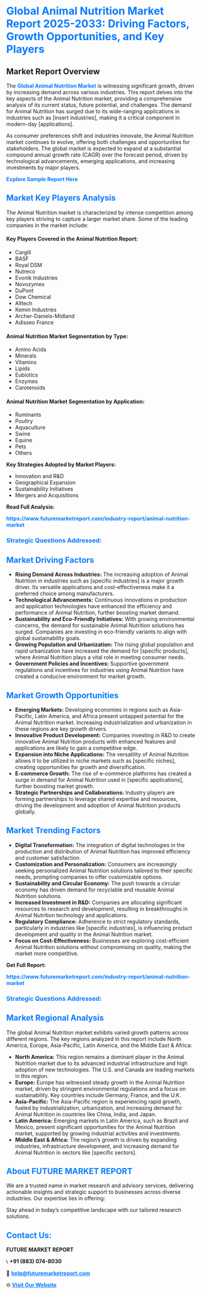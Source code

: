 <h1 style="color: #007BFF;">Global Animal Nutrition Market Report 2025-2033: Driving Factors, Growth Opportunities, and Key Players</h1>

<section id="overview">
<h2>Market Report Overview</h2>
<p>The <a href="https://www.futuremarketreport.com/industry-report/animal-nutrition-market" style="color: #007BFF; text-decoration: none;"><strong>Global Animal Nutrition Market</strong></a> is witnessing significant growth, driven by increasing demand across various industries. This report delves into the key aspects of the Animal Nutrition market, providing a comprehensive analysis of its current status, future potential, and challenges. The demand for Animal Nutrition has surged due to its wide-ranging applications in industries such as [insert industries], making it a critical component in modern-day [applications].</p>
<p>As consumer preferences shift and industries innovate, the Animal Nutrition market continues to evolve, offering both challenges and opportunities for stakeholders. The global market is expected to expand at a substantial compound annual growth rate (CAGR) over the forecast period, driven by technological advancements, emerging applications, and increasing investments by major players.</p>
</section>

<section id="overview">
<p><a href="https://www.futuremarketreport.com/request-sample/reportId=83114" style="color: #007BFF; text-decoration: none;"><strong>Explore Sample Report Here</strong></a></p>
</section>

<section id="key-players">
<h2 style="color: #007BFF;">Market Key Players Analysis</h2>
<p>The Animal Nutrition market is characterized by intense competition among key players striving to capture a larger market share. Some of the leading companies in the market include:</p>
<h4>Key Players Covered in the Animal Nutrition Report:</h4>
<ul><li>Cargill</li><li>BASF</li><li>Royal DSM</li><li>Nutreco</li><li>Evonik Industries</li><li>Novozymes</li><li>DuPont</li><li>Dow Chemical</li><li>Alltech</li><li>Kemin Industries</li><li>Archer-Daniels-Midland</li><li>Adisseo France</li></ul>
<h4>Animal Nutrition Market Segmentation by Type:</h4>
<ul><li>Amino Acids</li><li>Minerals</li><li>Vitamins</li><li>Lipids</li><li>Eubiotics</li><li>Enzymes</li><li>Carotenoids</li></ul>

<h4>Animal Nutrition Market Segmentation by Application:</h4>
<ul><li>Ruminants</li><li>Poultry</li><li>Aquaculture</li><li>Swine</li><li>Equine</li><li>Pets</li><li>Others</li></ul>
<p><strong>Key Strategies Adopted by Market Players:</strong></p>
<ul>
<li>Innovation and R&D</li>
<li>Geographical Expansion</li>
<li>Sustainability Initiatives</li>
<li>Mergers and Acquisitions</li>
</ul>
</section>

<section>
<p><strong>Read Full Analysis: </strong></p><a href="https://www.futuremarketreport.com/industry-report/animal-nutrition-market" style="color: #007BFF; text-decoration: none;"><strong>https://www.futuremarketreport.com/industry-report/animal-nutrition-market</strong></a>
<h3 style="color: #007BFF;">Strategic Questions Addressed:</h3>
</section>

<section id="driving-factors">
<h2 style="color: #007BFF;">Market Driving Factors</h2>
<ul>
<li><strong>Rising Demand Across Industries:</strong> The increasing adoption of Animal Nutrition in industries such as [specific industries] is a major growth driver. Its versatile applications and cost-effectiveness make it a preferred choice among manufacturers.</li>
<li><strong>Technological Advancements:</strong> Continuous innovations in production and application technologies have enhanced the efficiency and performance of Animal Nutrition, further boosting market demand.</li>
<li><strong>Sustainability and Eco-Friendly Initiatives:</strong> With growing environmental concerns, the demand for sustainable Animal Nutrition solutions has surged. Companies are investing in eco-friendly variants to align with global sustainability goals.</li>
<li><strong>Growing Population and Urbanization:</strong> The rising global population and rapid urbanization have increased the demand for [specific products], where Animal Nutrition plays a vital role in meeting consumer needs.</li>
<li><strong>Government Policies and Incentives:</strong> Supportive government regulations and incentives for industries using Animal Nutrition have created a conducive environment for market growth.</li>
</ul>
</section>

<section id="growth-opportunities">
<h2 style="color: #007BFF;">Market Growth Opportunities</h2>
<ul>
<li><strong>Emerging Markets:</strong> Developing economies in regions such as Asia-Pacific, Latin America, and Africa present untapped potential for the Animal Nutrition market. Increasing industrialization and urbanization in these regions are key growth drivers.</li>
<li><strong>Innovative Product Development:</strong> Companies investing in R&D to create innovative Animal Nutrition products with enhanced features and applications are likely to gain a competitive edge.</li>
<li><strong>Expansion into Niche Applications:</strong> The versatility of Animal Nutrition allows it to be utilized in niche markets such as [specific niches], creating opportunities for growth and diversification.</li>
<li><strong>E-commerce Growth:</strong> The rise of e-commerce platforms has created a surge in demand for Animal Nutrition used in [specific applications], further boosting market growth.</li>
<li><strong>Strategic Partnerships and Collaborations:</strong> Industry players are forming partnerships to leverage shared expertise and resources, driving the development and adoption of Animal Nutrition products globally.</li>
</ul>
</section>

<section id="trending-factors">
<h2 style="color: #007BFF;">Market Trending Factors</h2>
<ul>
<li><strong>Digital Transformation:</strong> The integration of digital technologies in the production and distribution of Animal Nutrition has improved efficiency and customer satisfaction.</li>
<li><strong>Customization and Personalization:</strong> Consumers are increasingly seeking personalized Animal Nutrition solutions tailored to their specific needs, prompting companies to offer customizable options.</li>
<li><strong>Sustainability and Circular Economy:</strong> The push towards a circular economy has driven demand for recyclable and reusable Animal Nutrition solutions.</li>
<li><strong>Increased Investment in R&D:</strong> Companies are allocating significant resources to research and development, resulting in breakthroughs in Animal Nutrition technology and applications.</li>
<li><strong>Regulatory Compliance:</strong> Adherence to strict regulatory standards, particularly in industries like [specific industries], is influencing product development and quality in the Animal Nutrition market.</li>
<li><strong>Focus on Cost-Effectiveness:</strong> Businesses are exploring cost-efficient Animal Nutrition solutions without compromising on quality, making the market more competitive.</li>
</ul>
</section>

<section>
<p><strong>Get Full Report: </strong></p><a href="https://www.futuremarketreport.com/industry-report/animal-nutrition-market" style="color: #007BFF; text-decoration: none;"><strong>https://www.futuremarketreport.com/industry-report/animal-nutrition-market</strong></a>
<h3 style="color: #007BFF;">Strategic Questions Addressed:</h3>
</section>


<section id="regional-analysis">
<h2 style="color: #007BFF;">Market Regional Analysis</h2>
<p>The global Animal Nutrition market exhibits varied growth patterns across different regions. The key regions analyzed in this report include North America, Europe, Asia-Pacific, Latin America, and the Middle East & Africa:</p>
<ul>
<li><strong>North America:</strong> This region remains a dominant player in the Animal Nutrition market due to its advanced industrial infrastructure and high adoption of new technologies. The U.S. and Canada are leading markets in this region.</li>
<li><strong>Europe:</strong> Europe has witnessed steady growth in the Animal Nutrition market, driven by stringent environmental regulations and a focus on sustainability. Key countries include Germany, France, and the U.K.</li>
<li><strong>Asia-Pacific:</strong> The Asia-Pacific region is experiencing rapid growth, fueled by industrialization, urbanization, and increasing demand for Animal Nutrition in countries like China, India, and Japan.</li>
<li><strong>Latin America:</strong> Emerging markets in Latin America, such as Brazil and Mexico, present significant opportunities for the Animal Nutrition market, supported by growing industrial activities and investments.</li>
<li><strong>Middle East & Africa:</strong> The region’s growth is driven by expanding industries, infrastructure development, and increasing demand for Animal Nutrition in sectors like [specific sectors].</li>
</ul>
</section>

<footer>
<h2 style="color: #007BFF;">About FUTURE MARKET REPORT</h2>
<p>We are a trusted name in market research and advisory services, delivering actionable insights and strategic support to businesses across diverse industries. Our expertise lies in offering:</p>

<p>Stay ahead in today’s competitive landscape with our tailored research solutions.</p>

<h2 style="color: #007BFF;">Contact Us:</h2>
<p><strong>FUTURE MARKET REPORT</strong></p>
<p>📞 <strong>+91 (883) 074-8030</strong></p>
<p>📧 <strong><a href="mailto:help@futuremarketreport.com" style="color: #007BFF;">help@futuremarketreport.com</a></strong></p>
<p>🌐 <strong><a href="https://www.futuremarketreport.com/" style="color: #007BFF;">Visit Our Website</a></strong></p>
</footer>